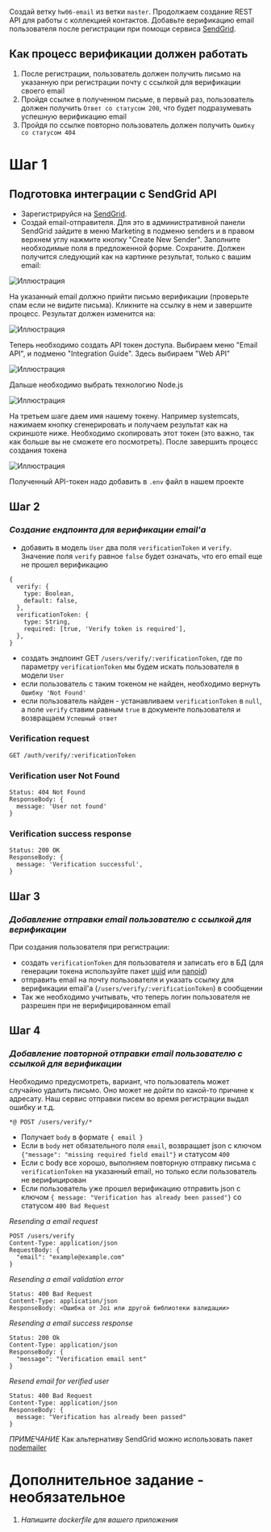 Создай ветку `hw06-email` из ветки `master`. Продолжаем создание REST API для работы с коллекцией контактов. Добавьте верификацию email пользователя после регистрации при помощи сервиса [SendGrid](https://sendgrid.com/).

## Как процесс верификации должен работать

1. После регистрации, пользователь должен получить письмо на указанную при регистрации почту с ссылкой для верификации своего email
2. Пройдя ссылке в полученном письме, в первый раз, пользователь должен получить `Ответ со статусом 200`, что будет подразумевать успешную верификацию email
3. Пройдя по ссылке повторно пользователь должен получить `Ошибку со статусом 404`

# Шаг 1

## Подготовка интеграции с SendGrid API

- Зарегистрируйся на [SendGrid](https://sendgrid.com/).
- Создай email-отправителя. Для это в административной панели SendGrid зайдите в меню Marketing в подменю senders и в правом верхнем углу нажмите кнопку "Create New Sender". Заполните необходимые поля в предложенной форме. Сохраните. Должен получится следующий как на картинке результат, только с вашим email:

![Иллюстрация](https://textbook.edu.goit.global/lms-nodejs-homework/v1/img/06/sender-not-verify.png)

На указанный email должно прийти письмо верификации (проверьте спам если не видите письма). Кликните на ссылку в нем и завершите процесс. Результат должен изменится на:

![Иллюстрация](https://textbook.edu.goit.global/lms-nodejs-homework/v1/img/06/sender-verify.png)

Теперь необходимо создать API токен доступа. Выбираем меню "Email API", и подменю "Integration Guide". Здесь выбираем "Web API"

![Иллюстрация](https://textbook.edu.goit.global/lms-nodejs-homework/v1/img/06/web-api.png)

Дальше необходимо выбрать технологию Node.js

![Иллюстрация](https://textbook.edu.goit.global/lms-nodejs-homework/v1/img/06/node.png)

На третьем шаге даем имя нашему токену. Например systemcats, нажимаем кнопку сгенерировать и получаем результат как на скриншоте ниже. Необходимо скопировать этот токен (это важно, так как больше вы не сможете его посмотреть). После завершить процесс создания токена

![Иллюстрация](https://textbook.edu.goit.global/lms-nodejs-homework/v1/img/06/api-key.png)

Полученный API-токен надо добавить в `.env` файл в нашем проекте

## Шаг 2

### *Создание ендпоинта для верификации email'а*

- добавить в модель `User` два поля `verificationToken` и `verify`. Значение поля `verify` равное `false` будет означать, что его email еще не прошел верификацию
```
{
  verify: {
    type: Boolean,
    default: false,
  },
  verificationToken: {
    type: String,
    required: [true, 'Verify token is required'],
  },
}
```

- создать эндпоинт GET `/users/verify/:verificationToken`, где по параметру `verificationToken` мы будем искать пользователя в модели `User`
- если пользователь с таким токеном не найден, необходимо вернуть `Ошибку 'Not Found'`
- если пользователь найден - устанавливаем `verificationToken` в `null`, а поле `verify` ставим равным `true` в документе пользователя и возвращаем `Успешный ответ`

### Verification request
```
GET /auth/verify/:verificationToken
```

### Verification user Not Found
```
Status: 404 Not Found
ResponseBody: {
  message: 'User not found'
}
```
### Verification success response
```
Status: 200 OK
ResponseBody: {
  message: 'Verification successful',
}
```

## Шаг 3

### *Добавление отправки email пользователю с ссылкой для верификации*

При создания пользователя при регистрации:

- создать `verificationToken` для пользователя и записать его в БД (для генерации токена используйте пакет [uuid](https://www.npmjs.com/package/uuid) или [nanoid](https://www.npmjs.com/package/nanoid))
- отправить email на почту пользователя и указать ссылку для верификации email'а (`/users/verify/:verificationToken`) в сообщении
- Так же необходимо учитывать, что теперь логин пользователя не разрешен при не верифицированном email

## Шаг 4

### *Добавление повторной отправки email пользователю с ссылкой для верификации*

Необходимо предусмотреть, вариант, что пользователь может случайно удалить письмо. Оно может не дойти по какой-то причине к адресату. Наш сервис отправки писем во время регистрации выдал ошибку и т.д.

`*@ POST /users/verify/*`
- Получает `body` в формате `{ email }`
- Если в `body` нет обязательного поля `email`, возвращает json с ключом `{"message": "missing required field email"}` и статусом `400`
- Если с body все хорошо, выполняем повторную отправку письма с `verificationToken` на указанный email, но только если пользователь не верифицирован
- Если пользователь уже прошел верификацию отправить json с ключом `{ message: "Verification has already been passed"}` со статусом `400 Bad Request`

*Resending a email request*
```
POST /users/verify
Content-Type: application/json
RequestBody: {
  "email": "example@example.com"
}
```

*Resending a email validation error*
```
Status: 400 Bad Request
Content-Type: application/json
ResponseBody: <Ошибка от Joi или другой библиотеки валидации>
```

*Resending a email success response*
```
Status: 200 Ok
Content-Type: application/json
ResponseBody: {
  "message": "Verification email sent"
}
```

*Resend email for verified user*
```
Status: 400 Bad Request
Content-Type: application/json
ResponseBody: {
  message: "Verification has already been passed"
}
```

*ПРИМЕЧАНИЕ*
Как альтернативу SendGrid можно использовать пакет [nodemailer](https://www.npmjs.com/package/nodemailer)

# Дополнительное задание - необязательное

1. *Напишите dockerfile для вашего приложения*